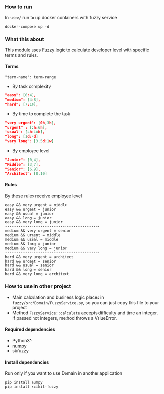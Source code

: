 ### How to run

In `~dev/` run to up docker containers with fuzzy service
````shell
docker-compose up -d 
````

### What this about

This module uses [Fuzzy logic](https://en.wikipedia.org/wiki/Fuzzy_logic) to calculate developer level 
with specific terms and rules.

#### Terms

`"term-name": term-range`

* By task complexity

```json
"easy": [0:4],
"medium": [4:8],
"hard": [7:10],
```

* By time to complete the task

````json
"very urgent": [0h,3h],
"urgent" : [2h:6h],
"usual": [4h:10h],
"long": [1d:4d]
"very long": [3.5d:1w]
````

* By employee level

```json
"Junior": [0,4],
"Middle": [3,7],
"Senior": [6,9],
"Architect": [8,10]
```

#### Rules
By these rules receive employee level  
```shell
easy && very urgent = middle
easy && urgent = junior
easy && usual = junior
easy && long = junior
easy && very long = junior
-------------------------------------------
medium && very urgent = senior
medium && urgent = middle
medium && usual = middle 
medium && long = junior
medium && very long = junior
-------------------------------------------
hard && very urgent = architect
hard && urgent = senior
hard && usual = senior
hard && long = senior
hard && very long = architect
```

### How to use in other project

* Main calculation and business logic places in `fuzzy/src/Domain/FuzzyService.py`, 
  so you can just copy this file to your project
* Method `FuzzyService::calculate` accepts difficulty and time an integer. 
  If passed not integers, method throws a ValueError.

#### Required dependencies

* Python3^
* numpy
* skfuzzy

#### Install dependencies

Run only if you want to use Domain in another application  

````shell
pip install numpy
pip install scikit-fuzzy